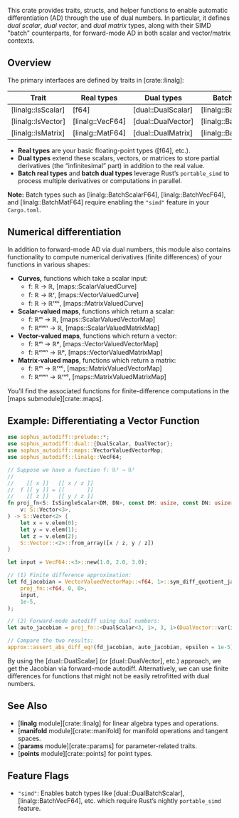 This crate provides traits, structs, and helper functions to enable automatic
differentiation (AD) through the use of dual numbers. In particular, it defines
*dual scalar*, *dual vector*, and *dual matrix* types, along with their SIMD
"batch" counterparts, for forward-mode AD in both scalar and vector/matrix contexts.

## Overview

The primary interfaces are defined by traits in [crate::linalg]:

| **Trait**                  | **Real types**      | **Dual types**            | **Batch real types**           | **Batch dual types**              |
|----------------------------|---------------------|---------------------------|--------------------------------|-----------------------------------|
| [linalg::IsScalar]         | [f64]               | [dual::DualScalar]        | [linalg::BatchScalarF64]       | [dual::DualBatchScalar]           |
| [linalg::IsVector]         | [linalg::VecF64]    | [dual::DualVector]        | [linalg::BatchVecF64]          | [dual::DualBatchVector]           |
| [linalg::IsMatrix]         | [linalg::MatF64]    | [dual::DualMatrix]        | [linalg::BatchMatF64]          | [dual::DualBatchMatrix]           |

- **Real types** are your basic floating-point types ([f64], etc.).
- **Dual types** extend these scalars, vectors, or matrices to store partial
  derivatives (the “infinitesimal” part) in addition to the real value.
- **Batch real types** and **batch dual types** leverage Rust’s `portable_simd` to
  process multiple derivatives or computations in parallel.

**Note:** Batch types such as [linalg::BatchScalarF64], [linalg::BatchVecF64], and
[linalg::BatchMatF64] require enabling the `"simd"` feature in your `Cargo.toml`.

## Numerical differentiation
In addition to forward-mode AD via dual numbers, this module also contains functionality
to compute numerical derivatives (finite differences) of your functions in various shapes:

 * **Curves,** functions which take a scalar input:
    - f: ℝ -> ℝ, [maps::ScalarValuedCurve]
    - f: ℝ -> ℝʳ, [maps::VectorValuedCurve]
    - f: ℝ -> ℝʳˣᶜ, [maps::MatrixValuedCurve]
 * **Scalar-valued maps**, functions which return a scalar:
    - f: ℝᵐ -> ℝ, [maps::ScalarValuedVectorMap]
    - f: ℝᵐˣⁿ -> ℝ, [maps::ScalarValuedMatrixMap]
 * **Vector-valued maps**, functions which return a vector:
    - f: ℝᵐ -> ℝᵖ, [maps::VectorValuedVectorMap]
    - f: ℝᵐˣⁿ -> ℝᵖ, [maps::VectorValuedMatrixMap]
 * **Matrix-valued maps**, functions which return a matrix:
    - f: ℝᵐ -> ℝʳˣᶜ, [maps::MatrixValuedVectorMap]
    - f: ℝᵐˣⁿ -> ℝʳˣᶜ, [maps::MatrixValuedMatrixMap]

You’ll find the associated functions for finite-difference computations in the
[maps submodule][crate::maps].


## Example: Differentiating a Vector Function

```rust
use sophus_autodiff::prelude::*;
use sophus_autodiff::dual::{DualScalar, DualVector};
use sophus_autodiff::maps::VectorValuedVectorMap;
use sophus_autodiff::linalg::VecF64;

// Suppose we have a function f: ℝ³ → ℝ²
//
//    [[ x ]]   [[ x / z ]]
//  f [[ y ]] = [[       ]]
//    [[ z ]]   [[ y / z ]]
fn proj_fn<S: IsSingleScalar<DM, DN>, const DM: usize, const DN: usize>(
    v: S::Vector<3>,
) -> S::Vector<2> {
    let x = v.elem(0);
    let y = v.elem(1);
    let z = v.elem(2);
    S::Vector::<2>::from_array([x / z, y / z])
}

let input = VecF64::<3>::new(1.0, 2.0, 3.0);

// (1) Finite difference approximation:
let fd_jacobian = VectorValuedVectorMap::<f64, 1>::sym_diff_quotient_jacobian(
    proj_fn::<f64, 0, 0>,
    input,
    1e-5,
);

// (2) Forward-mode autodiff using dual numbers:
let auto_jacobian = proj_fn::<DualScalar<3, 1>, 3, 1>(DualVector::var(input)).jacobian();

// Compare the two results:
approx::assert_abs_diff_eq!(fd_jacobian, auto_jacobian, epsilon = 1e-5);
```

By using the [dual::DualScalar] (or [dual::DualVector], etc.) approach, we get the Jacobian
via forward-mode autodiff. Alternatively, we can use finite differences for
functions that might not be easily retrofitted with dual numbers.

## See Also

- [**linalg** module][crate::linalg] for linear algebra types and operations.
- [**manifold** module][crate::manifold] for manifold operations and tangent spaces.
- [**params** module][crate::params] for parameter-related traits.
- [**points** module][crate::points] for point types.

## Feature Flags

- `"simd"`: Enables batch types like [dual::DualBatchScalar], [linalg::BatchVecF64], etc.
  which require Rust’s nightly `portable_simd` feature.
